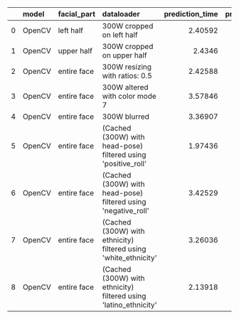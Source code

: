 |    | model   | facial_part   | dataloader                                                       |   prediction_time |   prediction_fail_rate | test     | metric   |   metric_value |   threshold | passed   |
|---:|:--------|:--------------|:-----------------------------------------------------------------|------------------:|-----------------------:|:---------|:---------|---------------:|------------:|:---------|
|  0 | OpenCV  | left half     | 300W cropped on left half                                        |           2.40592 |               0.564706 | TestDiff | NME_mean |      0.644057  |        -0.1 | False    |
|  1 | OpenCV  | upper half    | 300W cropped on upper half                                       |           2.4346  |               0.682353 | TestDiff | NME_mean |     -0.0402161 |        -0.1 | False    |
|  2 | OpenCV  | entire face   | 300W resizing with ratios: 0.5                                   |           2.42588 |               0        | TestDiff | NME_mean |      0.079876  |        -0.1 | False    |
|  3 | OpenCV  | entire face   | 300W altered with color mode 7                                   |           3.57846 |               0        | TestDiff | NME_mean |     -0.0013471 |        -0.1 | False    |
|  4 | OpenCV  | entire face   | 300W blurred                                                     |           3.36907 |               0        | TestDiff | NME_mean |      0.103017  |        -0.1 | False    |
|  5 | OpenCV  | entire face   | (Cached (300W) with head-pose) filtered using 'positive_roll'    |           1.97436 |               0        | TestDiff | NME_mean |     -0.0779265 |        -0.1 | False    |
|  6 | OpenCV  | entire face   | (Cached (300W) with head-pose) filtered using 'negative_roll'    |           3.42529 |               0        | TestDiff | NME_mean |      0.0194816 |        -0.1 | False    |
|  7 | OpenCV  | entire face   | (Cached (300W) with ethnicity) filtered using 'white_ethnicity'  |           3.26036 |               0        | TestDiff | NME_mean |     -0.196134  |        -0.1 | True     |
|  8 | OpenCV  | entire face   | (Cached (300W) with ethnicity) filtered using 'latino_ethnicity' |           2.13918 |               0        | TestDiff | NME_mean |      0.784538  |        -0.1 | False    |